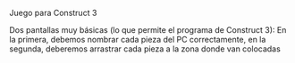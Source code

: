 Juego para Construct 3

Dos pantallas muy básicas (lo que permite el programa de Construct 3): En la primera, debemos nombrar cada pieza del PC correctamente, en la segunda, deberemos arrastrar cada pieza a la zona donde van colocadas
